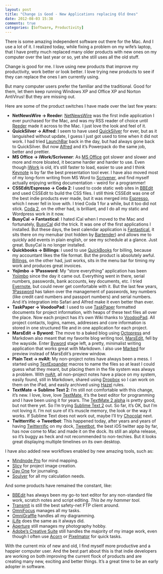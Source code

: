 ```yaml
---
layout: post
title: "Change is Good - New Applications replacing Old Ones"
date: 2012-08-03 15:38
comments: true
categories: [Software, Productivity]
---
```


There is some amazing independent software out there for the Mac. And I use a lot of it. I realized today, while fixing a problem on my wife’s laptop, that I have pretty much replaced many older products with new ones on my computer over the last year or so, yet she still uses all the old stuff.

Change is good for me. I love using new products that improve my productivity, work better or look better. I love trying new products to see if they can replace the ones I am currently using.

But many computer users prefer the familiar and the traditional. Good for them, let them keep running Windows XP and Office XP and Norton AntiVirus! But they are missing out.

Here are some of the product switches I have made over the last few years:

* **NetNewsWire &rarr; Reeder**: [NetNewsWire](http://netnewswireapp.com) was the first indie application I ever purchased for the Mac, and was my RSS reader of choice until [Reeder](http://reederapp.com) made it across to the Mac. I just love the look and feel of it.
* **QuickSilver &rarr; Alfred**: I seem to have used [QuickSilver](http://qsapp.com) for ever, but as it languished without update, I guess I just got used to time when it did not work. I had tried [LaunchBar](http://www.obdev.at/products/launchbar/index.html) back in the day, but had always gone back to QuickSilver. But now [Alfred](http://www.alfredapp.com) and it’s Powerpack do the same job, better and prettier.
* **MS Office &rarr; iWork/Scrivener**: As [MS Office](http://www.microsoft.com/mac/products) got slower and slower and more and more bloated, it became harder and harder to use. Even though [iWork](http://www.apple.com/iwork/) is old, it’s still faster to load, easier to use and I think [Keynote](http://www.apple.com/iwork/keynote/) is by far the best presentation tool ever. I have also moved most of my long-form writing from MS Word to [Scrivener](http://www.literatureandlatte.com/scrivener.php), and find myself actually enjoying writing documentation - weird for a programmer!
* **CSSEdit/Espresso &rarr; Coda 2**: I used to code static web sites in [BBEdit](http://www.barebones.com/products/bbedit/index.html) and used CSSEdit to build the CSS files. I still think CSSEdit was one of the best indie products ever made, but it was merged into [Espresso](http://macrabbit.com/espresso/), which I never fell in love with. I tried Coda 1 for a while, but it too did not stick. [Coda 2](http://panic.com/coda/), on the other had, is brilliant, and I do all my static and Wordpress work in it now.
* **BusyCal &rarr; Fantastical**: I hated iCal when I moved to the Mac and fortunately, [BusyCal](http://www.busymac.com/busycal/) did the trick. It was one of the first applications I installed. But these days, the best calendar application is [Fantastical](http://flexibits.com/fantastical), it sits there on my menubar (not hidden by [Bartender](http://www.macbartender.com)) and allows me to quickly add events in plain english, or see my schedule at a glance. Just great. BusyCal is no longer installed.
* **Quickbooks &rarr; Billings**: I used to use [QuickBooks](http://quickbooks.intuit.com) for billing, because my accountant likes the file format. But the product is absolutely awful. [Billings](http://www.marketcircle.com/billings/), on the other had, just works, sits in the menu bar for timing my work and produces great invoices.
* **Yojimbo &rarr; 1Password**: My “store everything” application has been [Yojimbo](http://www.barebones.com/products/yojimbo/) since the day it came out. Everything went in there, serial numbers, passwords, bank accounts, key documents, etc. I tried [Evernote](http://evernote.com), but could never get comfortable with it. But the last few years, [1Password](https://agilebits.com/onepassword) has taken over the management of passwords, key numbers (like credit card numbers and passport numbers) and serial numbers. And it’s integration into Safari and Alfred make it even better than ever.
* **TaskPaper &rarr; VoodooPad**: I used to use [TaskPaper](http://www.hogbaysoftware.com/products/taskpaper/) formatted documents for project information, with heaps of these text files all over the place. Now each project has it’s own Wiki thanks to [VoodooPad](http://flyingmeat.com/voodoopad/). All project contacts, logins, names, addresses and core information is stored in one structured file and in one application for each project.
* **MarsEdit &rarr; Byword**: The move to a baked blog using [Octopress](http://octopress.org) and Markdown also meant that my favorite blog writing tool, [MarsEdit](http://www.red-sweater.com/marsedit/), fell by the wayside. Enter [Byword](http://bywordapp.com) stage left, a pretty, minimalist writing application that works great with Markdown. I also use [Marked](http://markedapp.com) for preview instead of MarsEdit’s preview window.
* **Plain Text &rarr; nvAlt**: My non-project notes have always been a mess. I started using [TextExpander](http://smilesoftware.com/TextExpander/) macros to name the files so at least I could guess what they meant, but placing them in the file system was always a problem. With [nvAlt](http://brettterpstra.com/project/nvalt/), all non-project notes have a place on my system, easily found, still in Markdown, shared using [Dropbox](https://www.dropbox.com) so I can work on them on the iPad, and easily archived using [Hazel](http://www.noodlesoft.com/hazel.php) rules.
* **TextMate &rarr; Sublime Text 2**: I’m still not comfortable with this change, it’s new. I love, love, love [TextMate](http://macromates.com), it’s the best editor for programming and I have been using it for years. The [TextMate 2 alpha](http://blog.macromates.com/2011/textmate-2-0-alpha/) is pretty good, but not there yet. So I’m trying [Sublime Text 2](http://www.sublimetext.com) out. So far, it’s OK, but I’m not loving it. I’m not sure of it’s muscle memory, the look or the way it works. If Sublime Text does not work out, maybe I’ll try [Chocolat](http://chocolatapp.com) next.
* **Twitterrific &rarr; Tweetbot**: This happened today, after years and years of having [Twitterrific](http://iconfactory.com/software/twitterrific/) on my dock, [Tweetbot](http://tapbots.com/tweetbot_mac/), the best iOS twitter app by far, has now come to Mac and made it on the dock. Its still an alpha release, so it’s buggy as heck and not recommended to non-techies. But it looks great displaying multiple timelines on its own desktop.

I have also added new workflows enabled by new amazing tools, such as:

* [Mindnode Pro](http://mindnode.com) for mind mapping.
* [Slicy](http://macrabbit.com/slicy/) for project image creation.
* [Day One](http://dayoneapp.com) for journaling.
* [Soulver](http://www.acqualia.com/soulver/) for all my calculation needs.

And some products have remained the constant, like:

* [BBEdit](http://www.barebones.com/products/bbedit/index.html) has always been my go-to text editor for any non-standard file work, scratch notes and script editing. *This be my hammer tool.*
* [Transmit](http://panic.com/transmit/) is still the best safety-net FTP client around.
* [OmniFocus](http://www.omnigroup.com/products/omnifocus/) manages all my tasks.
* [OmniGraffle](http://www.omnigroup.com/products/omnigraffle/) handles all my diagramming.
* [iLife](http://www.apple.com/ilife/) does the same as it always did.
* [Aperture](http://www.apple.com/aperture/) still manages my photography hobby.
* [Adobe’s Creative Suite](http://www.adobe.com/products/creativesuite.html) still handles the majority of my image work, even though I often use [Acorn](http://flyingmeat.com/acorn/) or [Pixelmator](http://www.pixelmator.com) for quick tasks.

With the current mix of new and old, I find myself more productive and a happier computer user. And the best part about this is that indie developers are working on both improving the current flock of products and are creating many new, exciting and better things. It’s a great time to be an early adopter in software.
